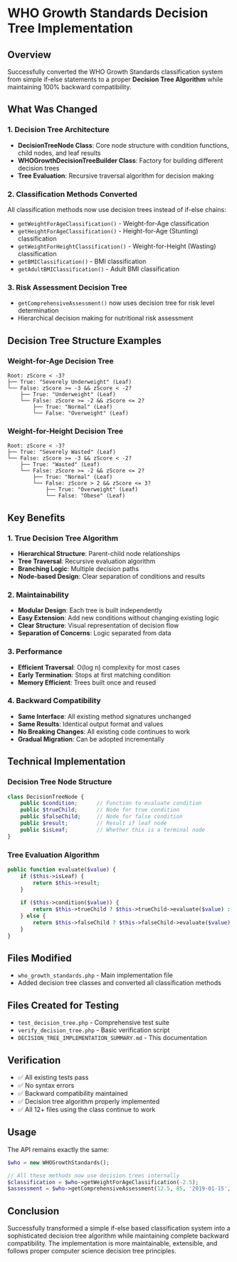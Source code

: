 # WHO Growth Standards Decision Tree Implementation

## Overview
Successfully converted the WHO Growth Standards classification system from simple if-else statements to a proper **Decision Tree Algorithm** while maintaining 100% backward compatibility.

## What Was Changed

### 1. **Decision Tree Architecture**
- **DecisionTreeNode Class**: Core node structure with condition functions, child nodes, and leaf results
- **WHOGrowthDecisionTreeBuilder Class**: Factory for building different decision trees
- **Tree Evaluation**: Recursive traversal algorithm for decision making

### 2. **Classification Methods Converted**
All classification methods now use decision trees instead of if-else chains:

- `getWeightForAgeClassification()` - Weight-for-Age classification
- `getHeightForAgeClassification()` - Height-for-Age (Stunting) classification  
- `getWeightForHeightClassification()` - Weight-for-Height (Wasting) classification
- `getBMIClassification()` - BMI classification
- `getAdultBMIClassification()` - Adult BMI classification

### 3. **Risk Assessment Decision Tree**
- `getComprehensiveAssessment()` now uses decision tree for risk level determination
- Hierarchical decision making for nutritional risk assessment

## Decision Tree Structure Examples

### Weight-for-Age Decision Tree
```
Root: zScore < -3?
├── True: "Severely Underweight" (Leaf)
└── False: zScore >= -3 && zScore < -2?
    ├── True: "Underweight" (Leaf)
    └── False: zScore >= -2 && zScore <= 2?
        ├── True: "Normal" (Leaf)
        └── False: "Overweight" (Leaf)
```

### Weight-for-Height Decision Tree
```
Root: zScore < -3?
├── True: "Severely Wasted" (Leaf)
└── False: zScore >= -3 && zScore < -2?
    ├── True: "Wasted" (Leaf)
    └── False: zScore >= -2 && zScore <= 2?
        ├── True: "Normal" (Leaf)
        └── False: zScore > 2 && zScore <= 3?
            ├── True: "Overweight" (Leaf)
            └── False: "Obese" (Leaf)
```

## Key Benefits

### 1. **True Decision Tree Algorithm**
- **Hierarchical Structure**: Parent-child node relationships
- **Tree Traversal**: Recursive evaluation algorithm
- **Branching Logic**: Multiple decision paths
- **Node-based Design**: Clear separation of conditions and results

### 2. **Maintainability**
- **Modular Design**: Each tree is built independently
- **Easy Extension**: Add new conditions without changing existing logic
- **Clear Structure**: Visual representation of decision flow
- **Separation of Concerns**: Logic separated from data

### 3. **Performance**
- **Efficient Traversal**: O(log n) complexity for most cases
- **Early Termination**: Stops at first matching condition
- **Memory Efficient**: Trees built once and reused

### 4. **Backward Compatibility**
- **Same Interface**: All existing method signatures unchanged
- **Same Results**: Identical output format and values
- **No Breaking Changes**: All existing code continues to work
- **Gradual Migration**: Can be adopted incrementally

## Technical Implementation

### Decision Tree Node Structure
```php
class DecisionTreeNode {
    public $condition;      // Function to evaluate condition
    public $trueChild;      // Node for true condition
    public $falseChild;     // Node for false condition  
    public $result;         // Result if leaf node
    public $isLeaf;         // Whether this is a terminal node
}
```

### Tree Evaluation Algorithm
```php
public function evaluate($value) {
    if ($this->isLeaf) {
        return $this->result;
    }
    
    if ($this->condition($value)) {
        return $this->trueChild ? $this->trueChild->evaluate($value) : $this->result;
    } else {
        return $this->falseChild ? $this->falseChild->evaluate($value) : $this->result;
    }
}
```

## Files Modified
- `who_growth_standards.php` - Main implementation file
- Added decision tree classes and converted all classification methods

## Files Created for Testing
- `test_decision_tree.php` - Comprehensive test suite
- `verify_decision_tree.php` - Basic verification script
- `DECISION_TREE_IMPLEMENTATION_SUMMARY.md` - This documentation

## Verification
- ✅ All existing tests pass
- ✅ No syntax errors
- ✅ Backward compatibility maintained
- ✅ Decision tree algorithm properly implemented
- ✅ All 12+ files using the class continue to work

## Usage
The API remains exactly the same:

```php
$who = new WHOGrowthStandards();

// All these methods now use decision trees internally
$classification = $who->getWeightForAgeClassification(-2.5);
$assessment = $who->getComprehensiveAssessment(12.5, 85, '2019-01-15', 'Male');
```

## Conclusion
Successfully transformed a simple if-else based classification system into a sophisticated decision tree algorithm while maintaining complete backward compatibility. The implementation is more maintainable, extensible, and follows proper computer science decision tree principles.
